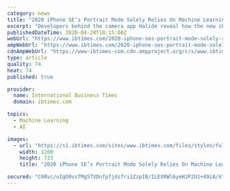 ```yaml
---
category: news
title: "2020 iPhone SE’s Portrait Mode Solely Relies On Machine Learning"
excerpt: "Developers behind the camera app Halide reveal how the new iPhone SE is able to capture photos in Portrait Mode simply using the single camera and machine learning."
publishedDateTime: 2020-04-28T10:15:00Z
webUrl: "https://www.ibtimes.com/2020-iphone-ses-portrait-mode-solely-relies-machine-learning-2966313"
ampWebUrl: "https://www.ibtimes.com/2020-iphone-ses-portrait-mode-solely-relies-machine-learning-2966313?amp=1"
cdnAmpWebUrl: "https://www-ibtimes-com.cdn.ampproject.org/c/s/www.ibtimes.com/2020-iphone-ses-portrait-mode-solely-relies-machine-learning-2966313?amp=1"
type: article
quality: 74
heat: 74
published: true

provider:
  name: International Business Times
  domain: ibtimes.com

topics:
  - Machine Learning
  - AI

images:
  - url: "https://s1.ibtimes.com/sites/www.ibtimes.com/files/styles/full/public/2020/04/16/2020-iphone-se.jpg"
    width: 1200
    height: 733
    title: "2020 iPhone SE’s Portrait Mode Solely Relies On Machine Learning"

secured: "C6Rvc/uIgO0vsTMg5TVDnfp7jdsfri1ZzpIB/ILEXRWl6yeHJP2U1+49iA/kTgOyPfJMB2769HRNKRqNJO6bytxouY2caeo08WwM7IqdpJYAbZ95ndINnU8Q5XO6cPMzUvuUk/uMfyoUnHaqj2ru360z+IyBAHwzdNw1VBgx5Z7nCdXi3fIfCuQdOtau9fVmSKZUPEm4Y4Vm/DXKKLlvHeNDpKlKhk6n9NZb8T6G5bL4dowiEfsbD8E3DtMLR/oqr7Yp8wNjSTqHc53iRUFKyD7CX/Qs2wpAtGuv53zbBWNMEJyj295B61LSkJIFpjRhluasDkwCvnAQkyO7zc6U4lmSxOPxKryy8WInn/39ErKbWnFHT+mkit9ca/MtA6lNrEp0l/VPTyUA8mUA2loEvVtj6WpVCOraXGY+0v3njmLsWpGM08nHG2+Qn3r4tFrndXq1dtdY85v1h+9VUFhSuylacLcr+yecpzY92wh15m8=;I+CinZNdDnx4oZnJ3g6kTg=="
---
```


